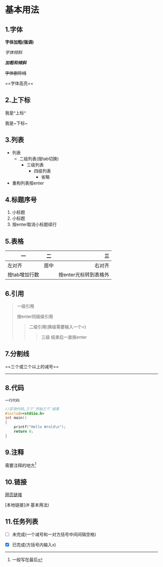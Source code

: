 # 基本用法

## 1.字体

**字体加粗(强调)**

*字体倾斜*

***加粗和倾斜***

~~字体删除线~~

==字体高亮==

## 2.上下标

我是^上标^

我是~下标~

## 3.列表

+ 列表
  + 二级列表(按tab切换)
    + 三级列表
      + 四级列表
        + 省略
+ 重构列表按enter

## 4.标题序号

1. 小标题
2. 小标题
3. 按enter取消小标题续行

## 5.表格

| 一            |  二  |                    三 |
| ------------- | :--: | --------------------: |
| 左对齐        | 居中 |                右对齐 |
| 按tab增加行数 |      | 按enter光标转到表格外 |

## 6.引用

> 一级引用
>
> 按enter同级级引用
>
> > 二级引用(换级需要输入一个<)
> >
> > > 三级 结束后一直按enter

## 7.分割线

==三个或三个以上的减号==

---



## 8.代码

`一行代码`

```c
//区块代码,三个`开始三个`结束
#include<stdiio.h>
int main()
{
    printf("Hello Wrold\n");
    return 0;
}
```

## 9.注释

需要注释的地方[^1]

[^1]:一般写在最后

## 10.链接

[网页链接](https://github.com/Dengchengh/Study)

[本地链接](# 基本用法)

## 11.任务列表

- [ ] 未完成(一个减号和一对方括号中间间隔空格)
- [x] 已完成(方括号内输入x)

